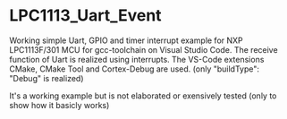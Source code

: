 # LPC1113_Uart_Event

Working simple Uart, GPIO and timer interrupt example for NXP LPC1113F/301 MCU for gcc-toolchain on Visual Studio Code.
The receive function of Uart is realized using interrupts.
The VS-Code extensions CMake, CMake Tool and Cortex-Debug are used.
(only "buildType": "Debug" is realized)

It's a working example but is not elaborated or exensively tested (only to show how it basicly works)



